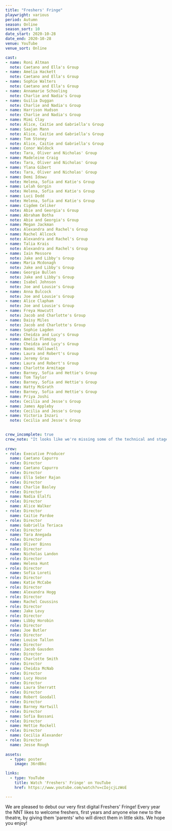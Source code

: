 ```yaml
---
title: "Freshers' Fringe"
playwright: various
period: Autumn
season: Online
season_sort: 10
date_start: 2020-10-28
date_end: 2020-10-28
venue: YouTube 
venue_sort: Online 

cast:
- name: Roni Altman
  note: Caetano and Ella's Group
- name: Amelia Hackett
  note: Caetano and Ella's Group
- name: Sophie Walters
  note: Caetano and Ella's Group
- name: Annamarie Schooling 
  note: Charlie and Nadia's Group
- name: Guilia Duggan
  note: Charlie and Nadia's Group
- name: Harrison Hudson
  note: Charlie and Nadia's Group
- name: Mimi Clay
  note: Alice, Caitie and Gabriella's Group
- name: Saajan Mann
  note: Alice, Caitie and Gabriella's Group
- name: Tom Stoney
  note: Alice, Caitie and Gabriella's Group
- name: Conor Waldock
  note: Tara, Oliver and Nicholas' Group
- name: Madeleine Craig
  note: Tara, Oliver and Nicholas' Group
- name: Ylana Gibert
  note: Tara, Oliver and Nicholas' Group
- name: Demi Idowu
  note: Helena, Sofia and Katie's Group
- name: Lelah Gorgin
  note: Helena, Sofia and Katie's Group
- name: Luci Dodd
  note: Helena, Sofia and Katie's Group
- name: Cigdem Celiker
  note: Abie and Georgia's Group
- name: Abraham Botha
  note: Abie and Georgia's Group
- name: Megan Jackman
  note: Alexandra and Rachel's Group
- name: Rachel Allcock
  note: Alexandra and Rachel's Group
- name: Talia Krais
  note: Alexandra and Rachel's Group
- name: Iain Messore
  note: Jake and Libby's Group
- name: Maria Mcdonagh
  note: Jake and Libby's Group
- name: Georgie Bullen
  note: Jake and Libby's Group
- name: Isabel Johnson
  note: Joe and Lousie's Group
- name: Anna Bulcock
  note: Joe and Lousie's Group
- name: Alice Clapham
  note: Joe and Lousie's Group
- name: Freya Howcutt
  note: Jacob and Charlotte's Group
- name: Daisy Miles
  note: Jacob and Charlotte's Group
- name: Sophie Lagden
  note: Cheidza and Lucy's Group
- name: Amelia Fleming
  note: Cheidza and Lucy's Group
- name: Naomi Hallowell
  note: Laura and Robert's Group
- name: Jeremy Grau
  note: Laura and Robert's Group
- name: Charlotte Armitage
  note: Barney, Sofia and Hettie's Group
- name: Tom Taylor 
  note: Barney, Sofia and Hettie's Group
- name: Hatty McGrath  
  note: Barney, Sofia and Hettie's Group
- name: Priya Joshi
  note: Cecilia and Jesse's Group
- name: James Appleby
  note: Cecilia and Jesse's Group
- name: Victoria Inzari
  note: Cecilia and Jesse's Group
 

crew_incomplete: true 
crew_note: "It looks like we're missing some of the technical and stage crew."
  
crew: 
- role: Executive Producer
  name: Caetano Capurro
- role: Director 
  name: Caetano Capurro
- role: Director 
  name: Ella Seber Rajan
- role: Director 
  name: Charlie Basley
- role: Director 
  name: Nadia Elalfi
- role: Director 
  name: Alice Walker
- role: Director 
  name: Caitie Pardoe
- role: Director 
  name: Gabriella Teriaca
- role: Director 
  name: Tara Anegada
- role: Director 
  name: Oliver Binns
- role: Director 
  name: Nicholas Landon
- role: Director 
  name: Helena Hunt
- role: Director 
  name: Sofia Loreti
- role: Director 
  name: Katie McCabe
- role: Director 
  name: Alexandra Hogg
- role: Director 
  name: Rachel Coussins
- role: Director 
  name: Jake Levy
- role: Director 
  name: Libby Horobin
- role: Director 
  name: Joe Butler
- role: Director 
  name: Louise Tallon
- role: Director 
  name: Jacob Gausden
- role: Director 
  name: Charlotte Smith
- role: Director 
  name: Cheidza McNab
- role: Director 
  name: Lucy House
- role: Director 
  name: Laura Sherratt
- role: Director 
  name: Robert Goodall
- role: Director 
  name: Barney Hartwill
- role: Director 
  name: Sofia Bassani
- role: Director 
  name: Hettie Rockell
- role: Director 
  name: Cecilia Alexander
- role: Director 
  name: Jesse Rough
  
assets:
  - type: poster
    image: 36rdBkc

links: 
  - type: YouTube 
    title: Watch 'Freshers' Fringe' on YouTube
    href: https://www.youtube.com/watch?v=cIojcjLzWoE

---
```


We are pleased to debut our very first digital Freshers' Fringe! Every year the NNT likes to welcome freshers, first years and anyone else new to the theatre, by giving them 'parents' who will direct them in little skits. We hope you enjoy!
